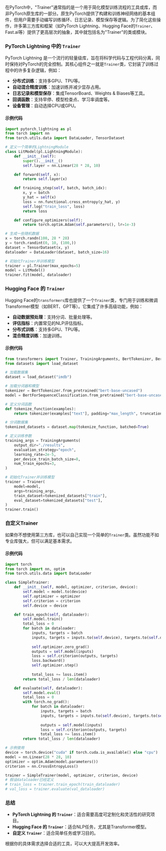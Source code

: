 在PyTorch中，"Trainer"通常指的是一个用于简化模型训练流程的工具或库，而非PyTorch原生库的一部分。原生PyTorch提供了构建和训练神经网络的基本组件，但用户需要手动编写训练循环、日志记录、模型保存等逻辑。为了简化这些操作，许多第三方库和框架（如PyTorch Lightning、Hugging Face的`Trainer`、Fast.ai等）提供了更高层次的抽象，其中就包括名为"Trainer"的类或模块。

### PyTorch Lightning 中的 `Trainer`
PyTorch Lightning 是一个流行的轻量级库，旨在将科学代码与工程代码分离，同时保持对PyTorch的完全控制。其核心组件之一就是`Trainer`类，它封装了训练过程中的许多复杂逻辑，例如：
- **分布式训练**：支持多GPU、TPU等。
- **自动混合精度训练**：加速训练并减少显存占用。
- **日志记录和模型保存**：集成TensorBoard、Weights & Biases等工具。
- **回调函数**：支持早停、模型检查点、学习率调度等。
- **设备管理**：自动选择CPU或GPU。

#### 示例代码
```python
import pytorch_lightning as pl
from torch import nn
from torch.utils.data import DataLoader, TensorDataset

# 定义一个简单的LightningModule
class LitModel(pl.LightningModule):
    def __init__(self):
        super().__init__()
        self.layer = nn.Linear(28 * 28, 10)

    def forward(self, x):
        return self.layer(x)

    def training_step(self, batch, batch_idx):
        x, y = batch
        y_hat = self(x)
        loss = nn.functional.cross_entropy(y_hat, y)
        self.log("train_loss", loss)
        return loss

    def configure_optimizers(self):
        return torch.optim.Adam(self.parameters(), lr=1e-3)

# 生成一些随机数据
x = torch.randn(100, 28 * 28)
y = torch.randint(0, 10, (100,))
dataset = TensorDataset(x, y)
dataloader = DataLoader(dataset, batch_size=16)

# 初始化Trainer并训练模型
trainer = pl.Trainer(max_epochs=5)
model = LitModel()
trainer.fit(model, dataloader)
```

### Hugging Face 的 `Trainer`
Hugging Face的`transformers`库也提供了一个`Trainer`类，专门用于训练和微调Transformer模型（如BERT、GPT等）。它集成了许多高级功能，例如：
- **自动数据预处理**：支持分词、批量处理等。
- **评估指标**：内置常见的NLP评估指标。
- **分布式训练**：支持多GPU、TPU等。
- **混合精度训练**：加速训练。

#### 示例代码
```python
from transformers import Trainer, TrainingArguments, BertTokenizer, BertForSequenceClassification
from datasets import load_dataset

# 加载数据集
dataset = load_dataset("imdb")

# 加载分词器和模型
tokenizer = BertTokenizer.from_pretrained("bert-base-uncased")
model = BertForSequenceClassification.from_pretrained("bert-base-uncased", num_labels=2)

# 定义分词函数
def tokenize_function(examples):
    return tokenizer(examples["text"], padding="max_length", truncation=True)

# 分词数据集
tokenized_datasets = dataset.map(tokenize_function, batched=True)

# 定义训练参数
training_args = TrainingArguments(
    output_dir="./results",
    evaluation_strategy="epoch",
    learning_rate=2e-5,
    per_device_train_batch_size=8,
    num_train_epochs=3,
)

# 初始化Trainer并训练模型
trainer = Trainer(
    model=model,
    args=training_args,
    train_dataset=tokenized_datasets["train"],
    eval_dataset=tokenized_datasets["test"],
)
trainer.train()
```

### 自定义Trainer
如果你不想使用第三方库，也可以自己实现一个简单的`Trainer`类。虽然功能不如专业库强大，但可以满足基本需求。

#### 示例代码
```python
import torch
from torch import nn, optim
from torch.utils.data import DataLoader

class SimpleTrainer:
    def __init__(self, model, optimizer, criterion, device):
        self.model = model.to(device)
        self.optimizer = optimizer
        self.criterion = criterion
        self.device = device

    def train_epoch(self, dataloader):
        self.model.train()
        total_loss = 0
        for batch in dataloader:
            inputs, targets = batch
            inputs, targets = inputs.to(self.device), targets.to(self.device)
            
            self.optimizer.zero_grad()
            outputs = self.model(inputs)
            loss = self.criterion(outputs, targets)
            loss.backward()
            self.optimizer.step()
            
            total_loss += loss.item()
        return total_loss / len(dataloader)

    def evaluate(self, dataloader):
        self.model.eval()
        total_loss = 0
        with torch.no_grad():
            for batch in dataloader:
                inputs, targets = batch
                inputs, targets = inputs.to(self.device), targets.to(self.device)
                
                outputs = self.model(inputs)
                loss = self.criterion(outputs, targets)
                total_loss += loss.item()
        return total_loss / len(dataloader)

# 示例使用
device = torch.device("cuda" if torch.cuda.is_available() else "cpu")
model = nn.Linear(28 * 28, 10)
optimizer = optim.Adam(model.parameters())
criterion = nn.CrossEntropyLoss()

trainer = SimpleTrainer(model, optimizer, criterion, device)
# 假设dataloader已经定义
# train_loss = trainer.train_epoch(train_dataloader)
# val_loss = trainer.evaluate(val_dataloader)
```

### 总结
- **PyTorch Lightning 的 `Trainer`**：适合需要高度可定制化和灵活性的研究项目。
- **Hugging Face 的 `Trainer`**：适合NLP任务，尤其是Transformer模型。
- **自定义 `Trainer`**：适合简单任务或学习目的。

根据你的具体需求选择合适的工具，可以大大提高开发效率。

